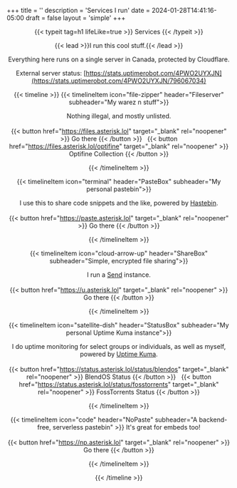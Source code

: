 +++
title = ''
description = 'Services I run'
date = 2024-01-28T14:41:16-05:00
draft = false
layout = 'simple'
+++

<div align="center">
{{< typeit
  tag=h1
  lifeLike=true
>}}
Services
{{< /typeit >}}

{{< lead >}}I run this cool stuff.{{< /lead >}}

Everything here runs on a single server in Canada, protected by Cloudflare.
  
External server status: [https://stats.uptimerobot.com/4PWO2UYXJN](https://stats.uptimerobot.com/4PWO2UYXJN/796067034)

{{< timeline >}}
{{< timelineItem icon="file-zipper" header="Fileserver" subheader="My warez n stuff">}}

Nothing illegal, and mostly unlisted.
<br><br>
{{< button href="https://files.asterisk.lol" target="_blank" rel="noopener" >}}
Go there
{{< /button >}}
&nbsp; 
{{< button href="https://files.asterisk.lol/optifine" target="_blank" rel="noopener" >}}
Optifine Collection
{{< /button >}}

{{< /timelineItem >}}

{{< timelineItem icon="terminal" header="PasteBox" subheader="My personal pastebin">}}

I use this to share code snippets and the like, powered by <a href="https://github.com/toptal/haste-server" target="_blank" rel="noopener noreferrer">Hastebin</a>.
<br><br>
{{< button href="https://paste.asterisk.lol" target="_blank" rel="noopener" >}}
Go there
{{< /button >}}

{{< /timelineItem >}}

{{< timelineItem icon="cloud-arrow-up" header="ShareBox" subheader="Simple, encrypted file sharing">}}

I run a <a href="https://gitlab.com/timvisee/send" target="_blank" rel="noopener noreferrer">Send</a> instance.
<br><br>
{{< button href="https://u.asterisk.lol" target="_blank" rel="noopener" >}}
Go there
{{< /button >}}

{{< /timelineItem >}}

{{< timelineItem icon="satellite-dish" header="StatusBox" subheader="My personal Uptime Kuma instance">}}

I do uptime monitoring for select groups or individuals, as well as myself, powered by <a href="https://uptime.kuma.pet/" target="_blank" rel="noopener noreferrer">Uptime Kuma</a>.
<br><br>
{{< button href="https://status.asterisk.lol/status/blendos" target="_blank" rel="noopener" >}}
BlendOS Status
{{< /button >}}
&nbsp;
{{< button href="https://status.asterisk.lol/status/fosstorrents" target="_blank" rel="noopener" >}}
FossTorrents Status
{{< /button >}}

{{< /timelineItem >}}

{{< timelineItem icon="code" header="NoPaste" subheader="A backend-free, serverless pastebin" >}}
It's great for embeds too!
<br><br>
{{< button href="https://np.asterisk.lol" target="_blank" rel="noopener" >}}
Go there
{{< /button >}}

{{< /timelineItem >}}

{{< /timeline >}}

</div>
